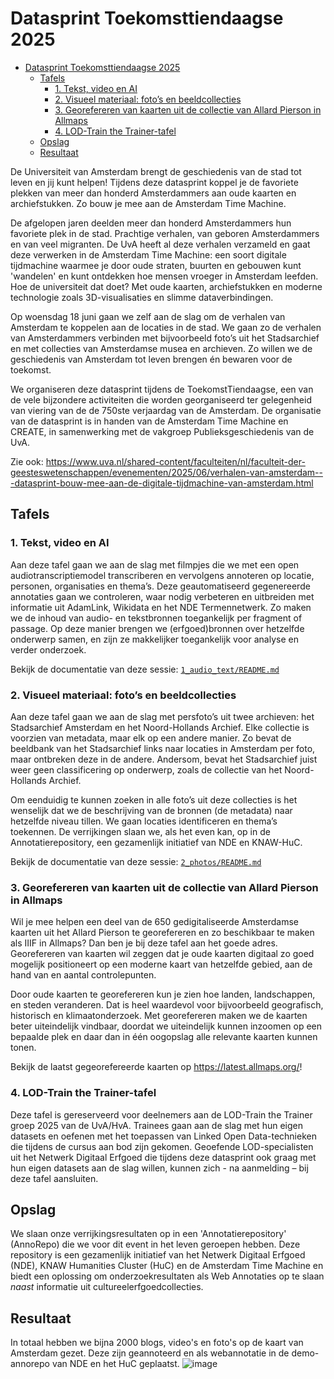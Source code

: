 # Datasprint Toekomsttiendaagse 2025

- [Datasprint Toekomsttiendaagse 2025](#datasprint-toekomsttiendaagse-2025)
  - [Tafels](#tafels)
    - [1. Tekst, video en AI](#1-tekst-video-en-ai)
    - [2. Visueel materiaal: foto’s en beeldcollecties](#2-visueel-materiaal-fotos-en-beeldcollecties)
    - [3. Georefereren van kaarten uit de collectie van Allard Pierson in Allmaps](#3-georefereren-van-kaarten-uit-de-collectie-van-allard-pierson-in-allmaps)
    - [4. LOD-Train the Trainer-tafel](#4-lod-train-the-trainer-tafel)
  - [Opslag](#opslag)
  - [Resultaat](#resultaat)

De Universiteit van Amsterdam brengt de geschiedenis van de stad tot leven en jij kunt helpen! Tijdens deze datasprint koppel je de favoriete plekken van meer dan honderd Amsterdammers aan oude kaarten en archiefstukken. Zo bouw je mee aan de Amsterdam Time Machine.

De afgelopen jaren deelden meer dan honderd Amsterdammers hun favoriete plek in de stad. Prachtige verhalen, van geboren Amsterdammers en van veel migranten. De UvA heeft al deze verhalen verzameld en gaat deze verwerken in de Amsterdam Time Machine: een soort digitale tijdmachine waarmee je door oude straten, buurten en gebouwen kunt 'wandelen' en kunt ontdekken hoe mensen vroeger in Amsterdam leefden. Hoe de universiteit dat doet? Met oude kaarten, archiefstukken en moderne technologie zoals 3D-visualisaties en slimme dataverbindingen.

Op woensdag 18 juni gaan we zelf aan de slag om de verhalen van Amsterdam te koppelen aan de locaties in de stad. We gaan zo de verhalen van Amsterdammers verbinden met bijvoorbeeld foto’s uit het Stadsarchief en met collecties van Amsterdamse musea en archieven. Zo willen we de geschiedenis van Amsterdam tot leven brengen én bewaren voor de toekomst.

We organiseren deze datasprint tijdens de ToekomstTiendaagse, een van de vele bijzondere activiteiten die worden georganiseerd ter gelegenheid van viering van de de 750ste verjaardag van de Amsterdam. De organisatie van de datasprint is in handen van de Amsterdam Time Machine en CREATE, in samenwerking met de vakgroep Publieksgeschiedenis van de UvA.

Zie ook: https://www.uva.nl/shared-content/faculteiten/nl/faculteit-der-geesteswetenschappen/evenementen/2025/06/verhalen-van-amsterdam---datasprint-bouw-mee-aan-de-digitale-tijdmachine-van-amsterdam.html

## Tafels

### 1. Tekst, video en AI

Aan deze tafel gaan we aan de slag met filmpjes die we met een open audiotranscriptiemodel transcriberen en vervolgens annoteren op locatie, personen, organisaties en thema’s. Deze geautomatiseerd gegenereerde annotaties gaan we controleren, waar nodig verbeteren en uitbreiden met informatie uit AdamLink, Wikidata en het NDE Termennetwerk. Zo maken we de inhoud van audio- en tekstbronnen toegankelijk per fragment of passage. Op deze manier brengen we (erfgoed)bronnen over hetzelfde onderwerp samen, en zijn ze makkelijker toegankelijk voor analyse en verder onderzoek.

Bekijk de documentatie van deze sessie: [`1_audio_text/README.md`](1_audio_text/README.md)

### 2. Visueel materiaal: foto’s en beeldcollecties

Aan deze tafel gaan we aan de slag met persfoto’s uit twee archieven: het Stadsarchief Amsterdam en het Noord-Hollands Archief. Elke collectie is voorzien van metadata, maar elk op een andere manier. Zo bevat de beeldbank van het Stadsarchief links naar locaties in Amsterdam per foto, maar ontbreken deze in de andere. Andersom, bevat het Stadsarchief juist weer geen classificering op onderwerp, zoals de collectie van het Noord-Hollands Archief. 

Om eenduidig te kunnen zoeken in alle foto’s uit deze collecties is het wenselijk dat we de beschrijving van de bronnen (de metadata) naar hetzelfde niveau tillen. We gaan locaties identificeren en thema’s toekennen. De verrijkingen slaan we, als het even kan, op in de Annotatierepository, een gezamenlijk initiatief van NDE en KNAW-HuC.

Bekijk de documentatie van deze sessie: [`2_photos/README.md`](2_photos/README.md)

### 3. Georefereren van kaarten uit de collectie van Allard Pierson in Allmaps

Wil je mee helpen een deel van de 650 gedigitaliseerde Amsterdamse kaarten uit het Allard Pierson te georefereren en zo beschikbaar te maken als IIIF in Allmaps? Dan ben je bij deze tafel aan het goede adres. Georefereren van kaarten wil zeggen dat je oude kaarten digitaal zo goed mogelijk positioneert op een moderne kaart van hetzelfde gebied, aan de hand van en aantal controlepunten.

Door oude kaarten te georefereren kun je zien hoe landen, landschappen, en steden veranderen. Dat is heel waardevol voor bijvoorbeeld geografisch, historisch en klimaatonderzoek. Met georefereren maken we de kaarten beter uiteindelijk vindbaar, doordat we uiteindelijk kunnen inzoomen op een bepaalde plek en daar dan in één oogopslag alle relevante kaarten kunnen tonen.

Bekijk de laatst gegeorefereerde kaarten op https://latest.allmaps.org/!

### 4. LOD-Train the Trainer-tafel

Deze tafel is gereserveerd voor deelnemers aan de LOD-Train the Trainer groep 2025 van de UvA/HvA. Trainees gaan aan de slag met hun eigen datasets en oefenen met het toepassen van Linked Open Data-technieken die tijdens de cursus aan bod zijn gekomen. Geoefende LOD-specialisten uit het Netwerk Digitaal Erfgoed die tijdens deze datasprint ook graag met hun eigen datasets aan de slag willen, kunnen zich - na aanmelding – bij deze tafel aansluiten.

## Opslag

We slaan onze verrijkingsresultaten op in een 'Annotatierepository' (AnnoRepo) die we voor dit event in het leven geroepen hebben. Deze repository is een gezamenlijk initiatief van het Netwerk Digitaal Erfgoed (NDE), KNAW Humanities Cluster (HuC) en de Amsterdam Time Machine en biedt een oplossing om onderzoekresultaten als Web Annotaties op te slaan _naast_ informatie uit cultureelerfgoedcollecties.

## Resultaat

In totaal hebben we bijna 2000 blogs, video's en foto's op de kaart van Amsterdam gezet. Deze zijn geannoteerd en als webannotatie in de demo-annorepo van NDE en het HuC geplaatst.
![image](https://github.com/user-attachments/assets/3283904b-7428-4845-88ec-12bc1a7a4671)

